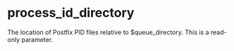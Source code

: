 # process_id_directory 


The location of Postfix PID files relative to $queue_directory.
This is a read-only parameter.



